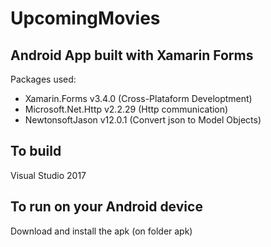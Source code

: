 # UpcomingMovies

## Android App built with Xamarin Forms

Packages used:

- Xamarin.Forms v3.4.0 (Cross-Plataform Developtment)
- Microsoft.Net.Http v2.2.29 (Http communication)
- NewtonsoftJason v12.0.1 (Convert json to Model Objects)

## To build

Visual Studio 2017

## To run on your Android device

Download and install the apk (on folder apk)
